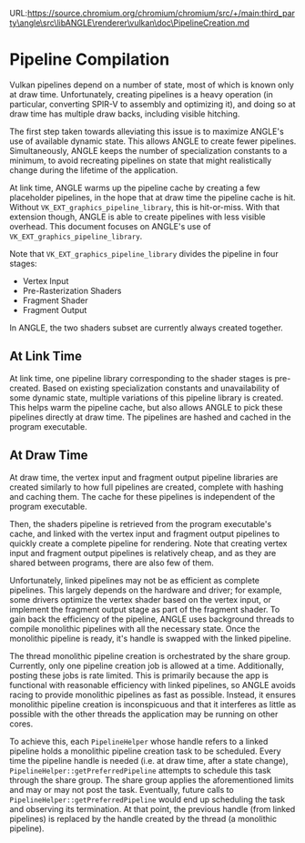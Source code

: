 URL:https://source.chromium.org/chromium/chromium/src/+/main:third_party\angle\src\libANGLE\renderer\vulkan\doc\PipelineCreation.md
# Pipeline Compilation

Vulkan pipelines depend on a number of state, most of which is known only at draw time.
Unfortunately, creating pipelines is a heavy operation (in particular, converting SPIR-V to assembly
and optimizing it), and doing so at draw time has multiple draw backs, including visible hitching.

The first step taken towards alleviating this issue is to maximize ANGLE's use of available dynamic
state.  This allows ANGLE to create fewer pipelines.  Simultaneously, ANGLE keeps the number of
specialization constants to a minimum, to avoid recreating pipelines on state that might
realistically change during the lifetime of the application.

At link time, ANGLE warms up the pipeline cache by creating a few placeholder pipelines, in the hope
that at draw time the pipeline cache is hit.  Without `VK_EXT_graphics_pipeline_library`, this is
hit-or-miss.  With that extension though, ANGLE is able to create pipelines with less visible
overhead.  This document focuses on ANGLE's use of `VK_EXT_graphics_pipeline_library`.

Note that `VK_EXT_graphics_pipeline_library` divides the pipeline in four stages:

- Vertex Input
- Pre-Rasterization Shaders
- Fragment Shader
- Fragment Output

In ANGLE, the two shaders subset are currently always created together.

## At Link Time

At link time, one pipeline library corresponding to the shader stages is pre-created.  Based on
existing specialization constants and unavailability of some dynamic state, multiple variations of
this pipeline library is created.  This helps warm the pipeline cache, but also allows ANGLE to pick
these pipelines directly at draw time.  The pipelines are hashed and cached in the program
executable.

## At Draw Time

At draw time, the vertex input and fragment output pipeline libraries are created similarly to how
full pipelines are created, complete with hashing and caching them.  The cache for these pipelines
is independent of the program executable.

Then, the shaders pipeline is retrieved from the program executable's cache, and linked with the
vertex input and fragment output pipelines to quickly create a complete pipeline for rendering.
Note that creating vertex input and fragment output pipelines is relatively cheap, and as they are
shared between programs, there are also few of them.

Unfortunately, linked pipelines may not be as efficient as complete pipelines.  This largely depends
on the hardware and driver; for example, some drivers optimize the vertex shader based on the vertex
input, or implement the fragment output stage as part of the fragment shader.  To gain back the
efficiency of the pipeline, ANGLE uses background threads to compile monolithic pipelines with all
the necessary state.  Once the monolithic pipeline is ready, it's handle is swapped with the linked
pipeline.

The thread monolithic pipeline creation is orchestrated by the share group.  Currently, only one
pipeline creation job is allowed at a time.  Additionally, posting these jobs is rate limited.  This
is primarily because the app is functional with reasonable efficiency with linked pipelines, so
ANGLE avoids racing to provide monolithic pipelines as fast as possible.  Instead, it ensures
monolithic pipeline creation is inconspicuous and that it interferes as little as possible with the
other threads the application may be running on other cores.

To achieve this, each `PipelineHelper` whose handle refers to a linked pipeline holds a monolithic
pipeline creation task to be scheduled.  Every time the pipeline handle is needed (i.e. at draw
time, after a state change), `PipelineHelper::getPreferredPipeline` attempts to schedule this task
through the share group.  The share group applies the aforementioned limits and may or may not post
the task.  Eventually, future calls to `PipelineHelper::getPreferredPipeline` would end up
scheduling the task and observing its termination.  At that point, the previous handle (from linked
pipelines) is replaced by the handle created by the thread (a monolithic pipeline).

